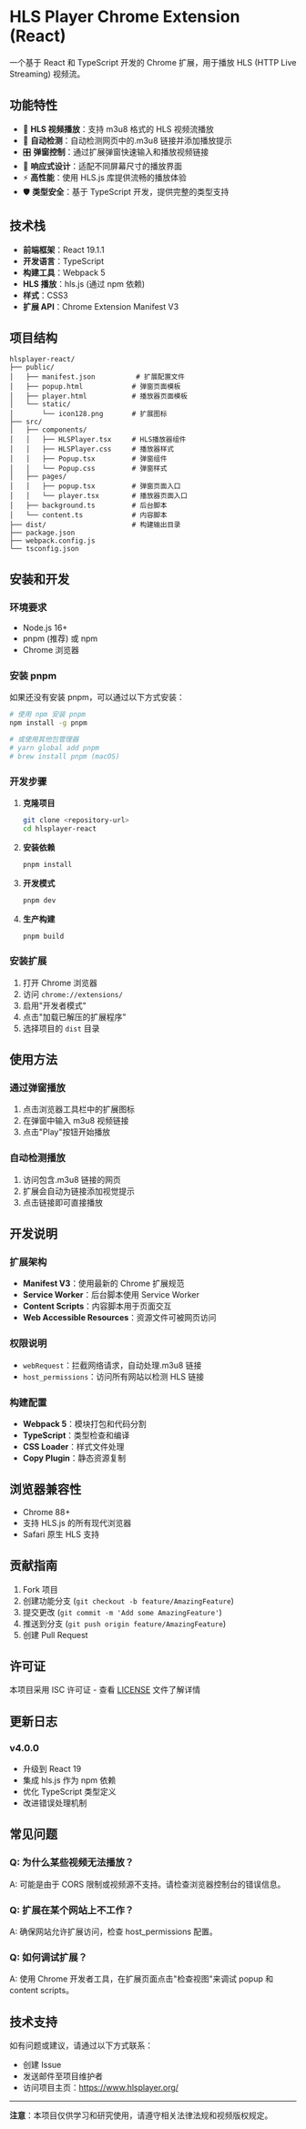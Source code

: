 # HLS Player Chrome Extension (React)

一个基于 React 和 TypeScript 开发的 Chrome 扩展，用于播放 HLS (HTTP Live Streaming) 视频流。

## 功能特性

- 🎥 **HLS 视频播放**：支持 m3u8 格式的 HLS 视频流播放
- 🔗 **自动检测**：自动检测网页中的.m3u8 链接并添加播放提示
- 🎛️ **弹窗控制**：通过扩展弹窗快速输入和播放视频链接
- 📱 **响应式设计**：适配不同屏幕尺寸的播放界面
- ⚡ **高性能**：使用 HLS.js 库提供流畅的播放体验
- 🛡️ **类型安全**：基于 TypeScript 开发，提供完整的类型支持

## 技术栈

- **前端框架**：React 19.1.1
- **开发语言**：TypeScript
- **构建工具**：Webpack 5
- **HLS 播放**：hls.js (通过 npm 依赖)
- **样式**：CSS3
- **扩展 API**：Chrome Extension Manifest V3

## 项目结构

```
hlsplayer-react/
├── public/
│   ├── manifest.json          # 扩展配置文件
│   ├── popup.html            # 弹窗页面模板
│   ├── player.html           # 播放器页面模板
│   └── static/
│       └── icon128.png       # 扩展图标
├── src/
│   ├── components/
│   │   ├── HLSPlayer.tsx     # HLS播放器组件
│   │   ├── HLSPlayer.css     # 播放器样式
│   │   ├── Popup.tsx         # 弹窗组件
│   │   └── Popup.css         # 弹窗样式
│   ├── pages/
│   │   ├── popup.tsx         # 弹窗页面入口
│   │   └── player.tsx        # 播放器页面入口
│   ├── background.ts         # 后台脚本
│   └── content.ts            # 内容脚本
├── dist/                     # 构建输出目录
├── package.json
├── webpack.config.js
└── tsconfig.json
```

## 安装和开发

### 环境要求

- Node.js 16+
- pnpm (推荐) 或 npm
- Chrome 浏览器

### 安装 pnpm

如果还没有安装 pnpm，可以通过以下方式安装：

```bash
# 使用 npm 安装 pnpm
npm install -g pnpm

# 或使用其他包管理器
# yarn global add pnpm
# brew install pnpm (macOS)
```

### 开发步骤

1. **克隆项目**

   ```bash
   git clone <repository-url>
   cd hlsplayer-react
   ```

2. **安装依赖**

   ```bash
   pnpm install
   ```

3. **开发模式**

   ```bash
   pnpm dev
   ```

4. **生产构建**
   ```bash
   pnpm build
   ```

### 安装扩展

1. 打开 Chrome 浏览器
2. 访问 `chrome://extensions/`
3. 启用"开发者模式"
4. 点击"加载已解压的扩展程序"
5. 选择项目的 `dist` 目录

## 使用方法

### 通过弹窗播放

1. 点击浏览器工具栏中的扩展图标
2. 在弹窗中输入 m3u8 视频链接
3. 点击"Play"按钮开始播放

### 自动检测播放

1. 访问包含.m3u8 链接的网页
2. 扩展会自动为链接添加视觉提示
3. 点击链接即可直接播放

## 开发说明

### 扩展架构

- **Manifest V3**：使用最新的 Chrome 扩展规范
- **Service Worker**：后台脚本使用 Service Worker
- **Content Scripts**：内容脚本用于页面交互
- **Web Accessible Resources**：资源文件可被网页访问

### 权限说明

- `webRequest`：拦截网络请求，自动处理.m3u8 链接
- `host_permissions`：访问所有网站以检测 HLS 链接

### 构建配置

- **Webpack 5**：模块打包和代码分割
- **TypeScript**：类型检查和编译
- **CSS Loader**：样式文件处理
- **Copy Plugin**：静态资源复制

## 浏览器兼容性

- Chrome 88+
- 支持 HLS.js 的所有现代浏览器
- Safari 原生 HLS 支持

## 贡献指南

1. Fork 项目
2. 创建功能分支 (`git checkout -b feature/AmazingFeature`)
3. 提交更改 (`git commit -m 'Add some AmazingFeature'`)
4. 推送到分支 (`git push origin feature/AmazingFeature`)
5. 创建 Pull Request

## 许可证

本项目采用 ISC 许可证 - 查看 [LICENSE](LICENSE) 文件了解详情

## 更新日志

### v4.0.0

- 升级到 React 19
- 集成 hls.js 作为 npm 依赖
- 优化 TypeScript 类型定义
- 改进错误处理机制

## 常见问题

### Q: 为什么某些视频无法播放？

A: 可能是由于 CORS 限制或视频源不支持。请检查浏览器控制台的错误信息。

### Q: 扩展在某个网站上不工作？

A: 确保网站允许扩展访问，检查 host_permissions 配置。

### Q: 如何调试扩展？

A: 使用 Chrome 开发者工具，在扩展页面点击"检查视图"来调试 popup 和 content scripts。

## 技术支持

如有问题或建议，请通过以下方式联系：

- 创建 Issue
- 发送邮件至项目维护者
- 访问项目主页：https://www.hlsplayer.org/

---

**注意**：本项目仅供学习和研究使用，请遵守相关法律法规和视频版权规定。
